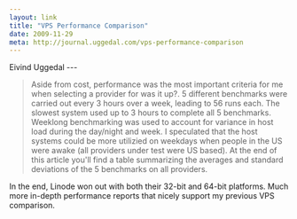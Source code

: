 ```yaml
---
layout: link
title: "VPS Performance Comparison"
date: 2009-11-29
meta: http://journal.uggedal.com/vps-performance-comparison
---
```


Eivind Uggedal ---
  
> Aside from cost, performance was the most important criteria for me when selecting a provider for was it up?. 5 different benchmarks were carried out every 3 hours over a week, leading to 56 runs each. The slowest system used up to 3 hours to complete all 5 benchmarks. Weeklong benchmarking was used to account for variance in host load during the day/night and week. I speculated that the host systems could be more utilizied on weekdays when people in the US were awake (all providers under test were US based). At the end of this article you'll find a table summarizing the averages and standard deviations of the 5 benchmarks on all providers.

In the end, Linode won out with both their 32-bit and 64-bit platforms. Much more in-depth performance reports that nicely support my previous VPS comparison.